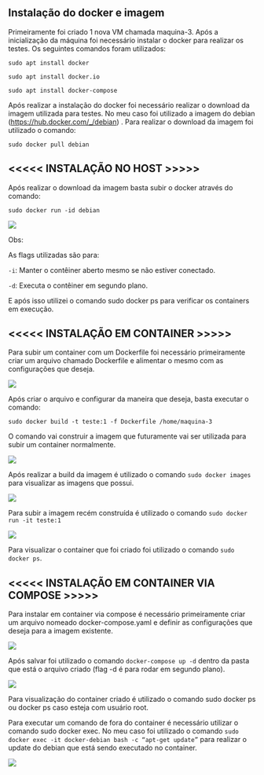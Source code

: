 ## Instalação do docker e imagem
Primeiramente foi criado 1 nova VM chamada maquina-3. Após a inicialização da máquina foi necessário instalar o docker para realizar os testes. Os seguintes comandos foram utilizados:

`sudo apt install docker`

`sudo apt install docker.io`

`sudo apt install docker-compose`

Após realizar a instalação do docker foi necessário realizar o download da imagem utilizada para testes. No  meu caso foi utilizado a imagem do debian (https://hub.docker.com/_/debian) . Para realizar o download da imagem foi utilizado o comando: 

`sudo docker pull debian`

## <<<<< INSTALAÇÃO NO HOST >>>>>
Após realizar o download da imagem basta subir o docker através do comando: 

`sudo docker run -id debian`

<img src="/Print_docker_run.png">

Obs:

As flags utilizadas são para:

`-i`: Manter o contêiner aberto mesmo se não estiver conectado.

`-d`: Executa o contêiner em segundo plano.

E após isso utilizei o comando sudo docker ps para verificar os containers em execução.

## <<<<< INSTALAÇÃO EM CONTAINER >>>>>
Para subir um container com um Dockerfile foi necessário primeiramente criar um arquivo chamado Dockerfile e alimentar o mesmo com as configurações que deseja.

<img src="/Print_Dockerfile.png">

Após criar o arquivo e configurar da maneira que deseja, basta executar o comando:

`sudo docker build -t teste:1 -f Dockerfile /home/maquina-3`

O comando vai construir a imagem que futuramente vai ser utilizada para subir um container normalmente.

<img src="/Print_build_Dockerfile.png">

Após realizar a build da imagem é utilizado o comando `sudo docker images` para visualizar as imagens que possui.

<img src="/Print_images.png">

Para subir a imagem recém construída é utilizado o comando `sudo docker run -it teste:1`

<img src="/Print_docker_run_Dockerfile.png">

Para visualizar o container que foi criado foi utilizado o comando `sudo docker ps`.

## <<<<< INSTALAÇÃO EM CONTAINER VIA COMPOSE >>>>>
Para instalar em container via compose é necessário primeiramente criar um arquivo nomeado docker-compose.yaml e definir as configurações que deseja para a imagem existente.

<img src="/Print_compose.png">

Após salvar foi utilizado o comando `docker-compose up -d` dentro da pasta que está o arquivo criado (flag -d é para rodar em segundo plano).

<img src="/Print_compose_up.png">

Para visualização do container criado é utilizado o comando sudo docker ps ou docker ps caso esteja com usuário root.

Para executar um comando de fora do container é necessário utilizar o comando sudo docker exec. No meu caso foi utilizado o comando `sudo docker exec -it docker-debian bash -c “apt-get update”` para realizar o update do debian que está sendo executado no container.

<img src="/Print_docker_exec.png">
